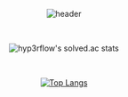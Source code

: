 <div align="center">
  
![header](https://capsule-render.vercel.app/api?type=venom&color=gradient&height=300&section=header&text=I%20Am%20monam2&fontColor=5dba9b&fontSize=80)

<br>

![hyp3rflow's solved.ac stats](https://github-readme-solvedac.hyp3rflow.vercel.app/api/?handle=kangcw0107)

<br>

[![Top Langs](https://github-readme-stats.vercel.app/api/top-langs/?username=monam2&layout=compact)](https://github.com/anuraghazra/github-readme-stats)

</div>
